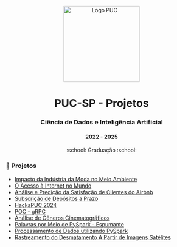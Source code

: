 <p align="center">
<img src="https://www.pucsp.br/sites/default/files/download/brasao-PUCSP-assinatura-principal-RGB.png" alt="Logo PUC" height="200px" />
</p>

<h1 align="center">PUC-SP - Projetos</h1>

<h3 align="center">Ciência de Dados e Inteligência Artificial</h3>
<h4 align="center">2022 - 2025</h4>
<p align='center'> :school: Graduação :school: </p>
 
### :open_file_folder: Projetos
- [Impacto da Indústria da Moda no Meio Ambiente](https://github.com/maafinotti/impacto_da_industria_da_moda_no_meio_ambiente)
- [O Acesso à Internet no Mundo](https://github.com/maafinotti/o_acesso_a_internet_no_mundo)
- [Análise e Predição da Satisfação de Clientes do Airbnb](https://github.com/maafinotti/satisfacao_clientes_airbnb)
- [Subscrição de Depósitos a Prazo](https://github.com/maafinotti/bank_additional)
- [HackaPUC 2024](https://github.com/maafinotti/hackaPUC_24)
- [POC - gRPC](https://github.com/maafinotti/POC_gRPC)
- [Análise de Gêneros Cinematográficos](https://github.com/maafinotti/analise_de_generos_cinematograficos)
- [Palavras por Meio de PySpark - Espumante](https://github.com/maafinotti/palavras_por_meio_de_PySpark)
- [Processamento de Dados utilizando PySpark](https://github.com/maafinotti/processamento_de_dados_pyspark)
- [Rastreamento do Desmatamento A Partir de Imagens Satélites](https://github.com/maafinotti/desmatamento_a_paritr_de_imagens_satelites)
